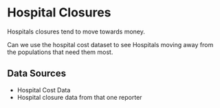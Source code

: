 # Hospital Closures
Hospitals closures tend to move towards money. 

Can we use the hospital cost dataset to see Hospitals moving away from the populations that need them most. 

## Data Sources
* Hospital Cost Data
* Hospital closure data from that one reporter

